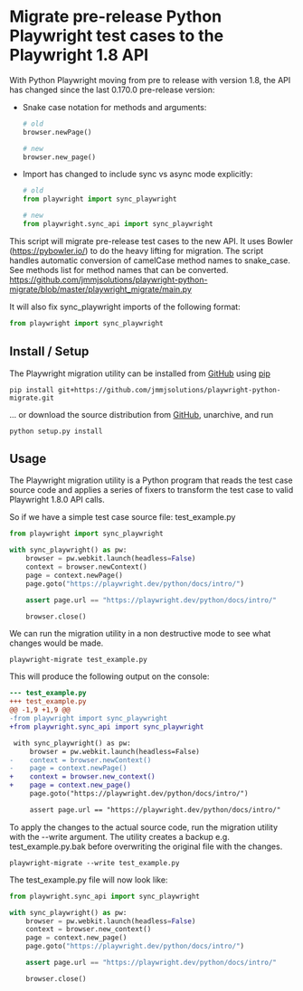 # Migrate pre-release Python Playwright test cases to the Playwright 1.8 API

With Python Playwright moving from pre to release with version 1.8, the API has changed since the last 0.170.0 pre-release version:
- Snake case notation for methods and arguments:

  ```py
  # old
  browser.newPage()
  ```
  ```py
  # new
  browser.new_page()
  ```

- Import has changed to include sync vs async mode explicitly:
  ```py
  # old
  from playwright import sync_playwright
  ```
  ```py
  # new
  from playwright.sync_api import sync_playwright
  ```

This script will migrate pre-release test cases to the new API. It uses Bowler (https://pybowler.io/) to do the heavy lifting for migration. The script handles automatic conversion of camelCase method names to snake_case. See methods list for method names that can be converted. https://github.com/jmmjsolutions/playwright-python-migrate/blob/master/playwright_migrate/main.py

It will also fix sync_playwright imports of the following format:

```py
from playwright import sync_playwright
```

## Install / Setup

The Playwright migration utility can be installed from [GitHub](https://github.com/jmmjsolutions/playwright-python-migrate) using [pip](http://www.pip-installer.org)
    
    pip install git+https://github.com/jmmjsolutions/playwright-python-migrate.git


... or download the source distribution from [GitHub](https://github.com/jmmjsolutions/playwright-python-migrate/archive/master.zip), unarchive, and run

    python setup.py install

## Usage

The Playwright migration utility is a Python program that reads the test case source code and applies a series of fixers to transform the test case to valid Playwright 1.8.0 API calls.

So if we have a simple test case source file: test_example.py

```py
from playwright import sync_playwright

with sync_playwright() as pw:
    browser = pw.webkit.launch(headless=False)
    context = browser.newContext()
    page = context.newPage()
    page.goto("https://playwright.dev/python/docs/intro/")

    assert page.url == "https://playwright.dev/python/docs/intro/"

    browser.close()
```

We can run the migration utility in a non destructive mode to see what changes would be made.

```
playwright-migrate test_example.py
```
This will produce the following output on the console:

```diff
--- test_example.py
+++ test_example.py
@@ -1,9 +1,9 @@
-from playwright import sync_playwright
+from playwright.sync_api import sync_playwright

 with sync_playwright() as pw:
     browser = pw.webkit.launch(headless=False)
-    context = browser.newContext()
-    page = context.newPage()
+    context = browser.new_context()
+    page = context.new_page()
     page.goto("https://playwright.dev/python/docs/intro/")

     assert page.url == "https://playwright.dev/python/docs/intro/"
```

To apply the changes to the actual source code, run the migration utility with the --write argument. The utility creates a backup e.g. test_example.py.bak before overwriting the original file with the changes.

```
playwright-migrate --write test_example.py
```

The test_example.py file will now look like:

```py
from playwright.sync_api import sync_playwright

with sync_playwright() as pw:
    browser = pw.webkit.launch(headless=False)
    context = browser.new_context()
    page = context.new_page()
    page.goto("https://playwright.dev/python/docs/intro/")

    assert page.url == "https://playwright.dev/python/docs/intro/"

    browser.close()
```



